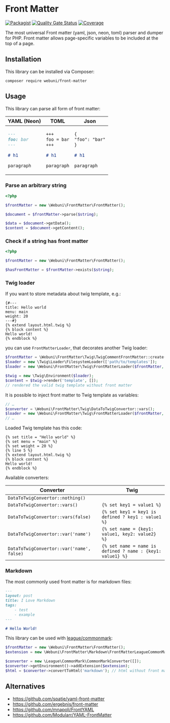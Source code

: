 # Front Matter

[![Packagist](https://img.shields.io/packagist/v/webuni/front-matter.svg?style=flat-square)](https://packagist.org/packages/webuni/front-matter)
[![Quality Gate Status](https://sonarcloud.io/api/project_badges/measure?project=webuni_front-matter&metric=alert_status)](https://sonarcloud.io/summary/new_code?id=webuni_front-matter)
[![Coverage](https://sonarcloud.io/api/project_badges/measure?project=webuni_front-matter&metric=coverage)](https://sonarcloud.io/summary/new_code?id=webuni_front-matter)

The most universal Front matter (yaml, json, neon, toml) parser and dumper for PHP.
Front matter allows page-specific variables to be included at the top of a page.

## Installation

This library can be installed via Composer:

    composer require webuni/front-matter

## Usage

This library can parse all form of front matter:

<table>
<thead><tr><th>YAML (Neon)</th><th>TOML</th><th>Json</th></tr></thead>
<tbody><tr>
<td>

```markdown
---
foo: bar
---

# h1

paragraph
```

</td>
<td>

```markdown
+++
foo = bar
+++

# h1

paragraph
```

</td>
<td>

```markdown
{
"foo": "bar"
}

# h1

paragraph
```

</td>
</tr></tbody>
</table>

### Parse an arbitrary string

```php
<?php

$frontMatter = new \Webuni\FrontMatter\FrontMatter();

$document = $frontMatter->parse($string);

$data = $document->getData();
$content = $document->getContent();
```

### Check if a string has front matter

```php
<?php

$frontMatter = new \Webuni\FrontMatter\FrontMatter();

$hasFrontMatter = $frontMatter->exists($string);
```

### Twig loader

If you want to store metadata about twig template, e.g.:

```twig
{#---
title: Hello world
menu: main
weight: 20
---#}
{% extend layout.html.twig %}
{% block content %}
Hello world!
{% endblock %}
```

you can use `FrontMatterLoader`, that decorates another Twig loader:

```php
$frontMatter = \Webuni\FrontMatter\Twig\TwigCommentFrontMatter::create();
$loader = new \Twig\Loader\FilesystemLoader(['path/to/templates']);
$loader = new \Webuni\FrontMatter\Twig\FrontMatterLoader($frontMatter, $loader);

$twig = new \Twig\Environment($loader);
$content = $twig->render('template', []);
// rendered the valid twig template without front matter
```

It is possible to inject front matter to Twig template as variables:

```php
// …
$converter = \Webuni\FrontMatter\Twig\DataToTwigConvertor::vars();
$loader = new \Webuni\FrontMatter\Twig\FrontMatterLoader($frontMatter, $loader, $converter);
// …
```

Loaded Twig template has this code:

```twig
{% set title = "Hello world" %}
{% set menu = "main" %}
{% set weight = 20 %}
{% line 5 %}
{% extend layout.html.twig %}
{% block content %}
Hello world!
{% endblock %}
```

Available converters:

| Converter                                 | Twig                                                       |
| ----------------------------------------- | ---------------------------------------------------------- |
| `DataToTwigConvertor::nothing()`          |                                                            |
| `DataToTwigConvertor::vars()`             | `{% set key1 = value1 %}`                                  |
| `DataToTwigConvertor::vars(false)`        | `{% set key1 = key1 is defined ? key1 : value1 %}`         |
| `DataToTwigConvertor::var('name')`        | `{% set name = {key1: value1, key2: value2} %}`            |
| `DataToTwigConvertor::var('name', false)` | `{% set name = name is defined ? name : {key1: value1} %}` |

### Markdown

The most commonly used front matter is for markdown files:

```markdown
---
layout: post
title: I Love Markdown
tags:
    - test
    - example
---

# Hello World!
```

This library can be used with [league/commonmark](https://commonmark.thephpleague.com/):

```php
$frontMatter = new \Webuni\FrontMatter\FrontMatter();
$extension = new \Webuni\FrontMatter\Markdown\FrontMatterLeagueCommonMarkExtension($frontMatter);

$converter = new \League\CommonMark\CommonMarkConverter([]);
$converter->getEnvironment()->addExtension($extension);
$html = $converter->convertToHtml('markdown'); // html without front matter
```

## Alternatives

-   https://github.com/spatie/yaml-front-matter
-   https://github.com/ergebnis/front-matter
-   https://github.com/mnapoli/FrontYAML
-   https://github.com/Modularr/YAML-FrontMatter
